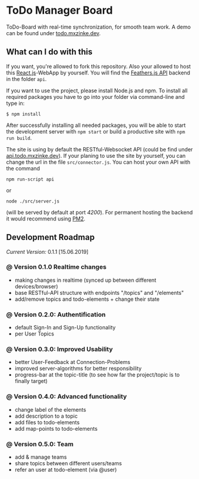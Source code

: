 # ToDo Manager Board

ToDo-Board with real-time synchronization, for smooth team work. A demo can be found under [todo.mxzinke.dev](https://todo.mxzinke.dev).

## What can I do with this

If you want, you're allowed to fork this repository. Also your allowed to host this [React.js](https://reactjs.org)-WebApp by yourself. You will find the [Feathers.js API](https://feathersjs.com) backend in the folder `api`.

If you want to use the project, please install Node.js and npm. To install all required packages you have to go into your folder via command-line and type in:

```
$ npm install
```

After successfully installing all needed packages, you will be able to start the development server with `npm start` or build a productive site with `npm run build`.

The site is using by default the RESTful-Websocket API (could be find under [api.todo.mxzinke.dev](https://api.todo.mxzinke.dev)). If your planing to use the site by yourself, you can change the url in the file `src/connector.js`. You can host your own API with the command

```
npm run-script api
```

or

```
node ./src/server.js
```

(will be served by default at port _4200_). For permanent hosting the backend it would recommend using [PM2](http://pm2.keymetrics.io).

## Development Roadmap

_Current Version:_ 0.1.1 [15.06.2019]

### @ Version 0.1.0 Realtime changes

- making changes in realtime (synced up between different devices/browser)
- base RESTful-API structure with endpoints "/topics" and "/elements"
- add/remove topics and todo-elements + change their state

### @ Version 0.2.0: Authentification

- default Sign-In and Sign-Up functionality
- per User Topics

### @ Version 0.3.0: Improved Usability

- better User-Feedback at Connection-Problems
- improved server-algorithms for better responsibility
- progress-bar at the topic-title (to see how far the project/topic is to finally target)

### @ Version 0.4.0: Advanced functionality

- change label of the elements
- add description to a topic
- add files to todo-elements
- add map-points to todo-elements

### @ Version 0.5.0: Team

- add & manage teams
- share topics between different users/teams
- refer an user at todo-element (via @user)
